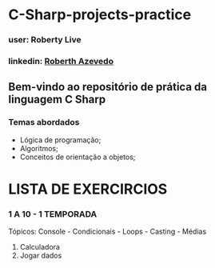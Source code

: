 # C-Sharp-projects-practice
### user: Roberty Live
### linkedin: [Roberth Azevedo](www.linkedin.com/in/roberth-azevedo-81799a265)

## Bem-vindo ao repositório de prática da linguagem C Sharp

### Temas abordados
- Lógica de programação;
- Algoritmos;
- Conceitos de orientação a objetos;

# LISTA DE EXERCIRCIOS
### 1 A 10 - 1 TEMPORADA
Tópicos: Console - Condicionais - Loops - Casting - Médias

1.  Calculadora
2.  Jogar dados
